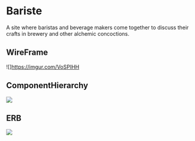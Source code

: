 # Bariste
 A site where baristas and beverage makers come together to discuss their crafts in brewery and other alchemic concoctions.
## WireFrame
![]https://imgur.com/VoSPIHH


## ComponentHierarchy
<img src="https://imgur.com/CR7LIoz">


## ERB
<img src="https://imgur.com/v777TlT">
